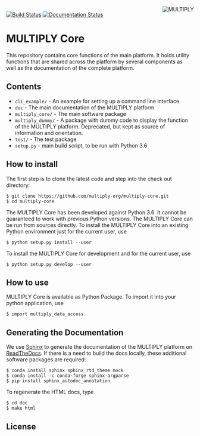 <img alt="MULTIPLY" align="right" src="https://raw.githubusercontent.com/multiply-org/multiply-core/master/doc/source/_static/logo/Multiply_multicolour.png" />


[![Build Status](https://travis-ci.org/multiply-org/multiply-core.svg?branch=master)](https://travis-ci.org/multiply-org/multiply-core)
[![Documentation Status](https://readthedocs.org/projects/multiply/badge/?version=latest)](http://multiply.readthedocs.io/en/latest/?badge=latest)
                
# MULTIPLY Core

This repository contains core functions of the main platform.
It holds utility functions that are shared across the platform by several components as well as the documentation of
the complete platform.

## Contents

* `cli_example/` - An example for setting up a command line interface 
* `doc` - The main documentation of the MULTIPLY platform 
* `multiply_core/` - The main software package
* `multiply_dummy/` - A package with dummy code to display the function of the MULTIPLY platform. Deprecated, but kept 
as source of information and orientation.
* `test/` - The test package
* `setup.py` - main build script, to be run with Python 3.6

## How to install

The first step is to clone the latest code and step into the check out directory: 

    $ git clone https://github.com/multiply-org/multiply-core.git
    $ cd multiply-core
    
The MULTIPLY Core has been developed against Python 3.6. 
It cannot be guaranteed to work with previous Python versions.
The MULTIPLY Core can be run from sources directly.
To install the MULTIPLY Core into an existing Python environment just for the current user, use

    $ python setup.py install --user
    
To install the MULTIPLY Core for development and for the current user, use

    $ python setup.py develop --user

## How to use

MULTIPLY Core is available as Python Package. 
To import it into your python application, use

    $ import multiply_data_access
    
## Generating the Documentation

We use [Sphinx](http://www.sphinx-doc.org/en/stable/rest.html) to generate the documentation of the MULTIPLY platform 
on [ReadTheDocs](https://multiply.readthedocs.io/). 
If there is a need to build the docs locally, these additional software packages are required:

    $ conda install sphinx sphinx_rtd_theme mock
    $ conda install -c conda-forge sphinx-argparse
    $ pip install sphinx_autodoc_annotation

To regenerate the HTML docs, type    
    
    $ cd doc
    $ make html

## License

